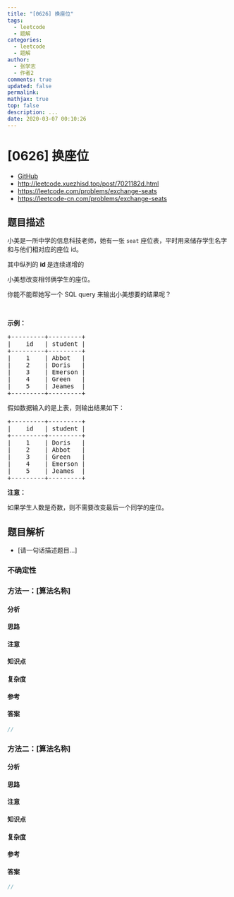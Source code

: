 ```yaml
---
title: "[0626] 换座位"
tags:
  - leetcode
  - 题解
categories:
  - leetcode
  - 题解
author:
  - 张学志
  - 作者2
comments: true
updated: false
permalink:
mathjax: true
top: false
description: ...
date: 2020-03-07 00:10:26
---
```



# [0626] 换座位
* [GitHub](https://github.com/algoboy101/LeetCodeCrowdsource/tree/master/_posts/QA/%5B0626%5D%20%E6%8D%A2%E5%BA%A7%E4%BD%8D.md)
* http://leetcode.xuezhisd.top/post/7021182d.html
* https://leetcode.com/problems/exchange-seats
* https://leetcode-cn.com/problems/exchange-seats


## 题目描述

<p>小美是一所中学的信息科技老师，她有一张 <code>seat</code>&nbsp;座位表，平时用来储存学生名字和与他们相对应的座位 id。</p>

<p>其中纵列的&nbsp;<strong>id&nbsp;</strong>是连续递增的</p>

<p>小美想改变相邻俩学生的座位。</p>

<p>你能不能帮她写一个 SQL query&nbsp;来输出小美想要的结果呢？</p>

<p>&nbsp;</p>

<p><strong>示例：</strong></p>

<pre>
+---------+---------+
|    id   | student |
+---------+---------+
|    1    | Abbot   |
|    2    | Doris   |
|    3    | Emerson |
|    4    | Green   |
|    5    | Jeames  |
+---------+---------+
</pre>

<p>假如数据输入的是上表，则输出结果如下：</p>

<pre>
+---------+---------+
|    id   | student |
+---------+---------+
|    1    | Doris   |
|    2    | Abbot   |
|    3    | Green   |
|    4    | Emerson |
|    5    | Jeames  |
+---------+---------+</pre>

<p><strong>注意：</strong></p>

<p>如果学生人数是奇数，则不需要改变最后一个同学的座位。</p>



## 题目解析
* [请一句话描述题目...]

### 不确定性


### 方法一：[算法名称]

#### 分析

#### 思路

#### 注意

#### 知识点

#### 复杂度

#### 参考

#### 答案

```cpp
//
```


### 方法二：[算法名称]

#### 分析

#### 思路

#### 注意

#### 知识点

#### 复杂度

#### 参考

#### 答案

```cpp
//
```


